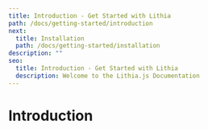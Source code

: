 ```yaml
---
title: Introduction - Get Started with Lithia
path: /docs/getting-started/introduction
next:
  title: Installation
  path: /docs/getting-started/installation
description: ""
seo:
  title: Introduction - Get Started with Lithia
  description: Welcome to the Lithia.js Documentation
---
```


# Introduction
